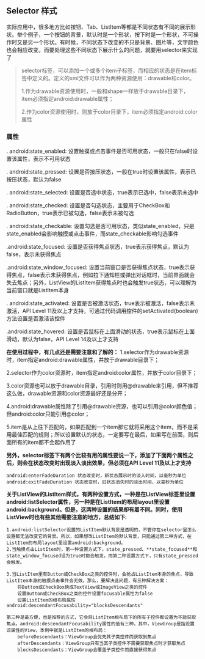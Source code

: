 ## Selector 样式

实际应用中，很多地方比如按钮、Tab、ListItem等都是不同状态有不同的展示形状。举个例子，一个按钮的背景，默认时是一个形状，按下时是一个形状，不可操作时又是另一个形状。有时候，不同状态下改变的不只是背景、图片等，文字颜色也会相应改变。而要处理这些不同状态下展示什么的问题，就要用selector来实现了

> selector标签，可以添加一个或多个item子标签，而相应的状态是在item标签中定义的。定义的xml文件可以作为两种资源使用：drawable和color。
> 
> 1.作为drawable资源使用时，一般和shape一样放于drawable目录下，item必须指定android:drawable属性；
> 
> 2.作为color资源使用时，则放于color目录下，item必须指定android:color属性


### 属性

. android:state_enabled: 设置触摸或点击事件是否可用状态，一般只在false时设置该属性，表示不可用状态 

. android:state_pressed: 设置是否按压状态，一般在true时设置该属性，表示已按压状态，默认为false 

. android:state_selected: 设置是否选中状态，true表示已选中，false表示未选中 

. android:state_checked: 设置是否勾选状态，主要用于CheckBox和RadioButton，true表示已被勾选，false表示未被勾选 

. android:state_checkable: 设置勾选是否可用状态，类似state_enabled，只是state_enabled会影响触摸或点击事件，而state_checkable影响勾选事件 

.android:state_focused: 设置是否获得焦点状态，true表示获得焦点，默认为false，表示未获得焦点 

.android:state_window_focused: 设置当前窗口是否获得焦点状态，true表示获得焦点，false表示未获得焦点，例如拉下通知栏或弹出对话框时，当前界面就会失去焦点；另外，ListView的ListItem获得焦点时也会触发true状态，可以理解为当前窗口就是ListItem本身 

. android:state_activated: 设置是否被激活状态，true表示被激活，false表示未激活，API Level 11及以上才支持，可通过代码调用控件的setActivated(boolean)方法设置是否激活该控件 

.android:state_hovered: 设置是否鼠标在上面滑动的状态，true表示鼠标在上面滑动，默认为false，API Level 14及以上才支持 

**在使用过程中，有几点还是需要注意和了解的：**
1.selector作为drawable资源时，item指定android:drawable属性，并放于drawable目录下；

2.selector作为color资源时，item指定android:color属性，并放于color目录下；

3.color资源也可以放于drawable目录，引用时则用@drawable来引用，但不推荐这么做，drawable资源和color资源最好还是分开；


4.android:drawable属性除了引用@drawable资源，也可以引用@color颜色值；但android:color只能引用@color；


5.item是从上往下匹配的，如果匹配到一个item那它就将采用这个item，而不是采用最佳匹配的规则；所以设置默认的状态，一定要写在最后，如果写在前面，则后面所有的item都不会起作用了


**另外，selector标签下有两个比较有用的属性要说一下，添加了下面两个属性之后，则会在状态改变时出现淡入淡出效果，但必须在API Level 11及以上才支持**


    android:enterFadeDuration 状态改变时，新状态展示时的淡入时间，以毫秒为单位
    android:exitFadeDuration 状态改变时，旧状态消失时的淡出时间，以毫秒为单位



**关于ListView的ListItem样式，有两种设置方式，一种是在ListView标签里设置android:listSelector属性，另一种是在ListItem的布局layout里设置android:background。但是，这两种设置的结果却有着不同。同时，使用ListView时也有些其他需要注意的地方，总结如下:**


    1.android:listSelector设置的ListItem默认背景是透明的，不管你在selector里怎么设置都无法改变它的背景。所以，如果想改ListItem的默认背景，只能通过第二种方式，在ListItem的布局layout里设置android:background。
    2.当触摸点击ListItem时，第一种设置方式下，state_pressed、**state_focused**和state_window_focused设为true时都会触发，而第二种设置方式下，只有state_pressed会触发。

    3.当ListItem里有Button或CheckBox之类的控件时，会抢占ListItem本身的焦点，导致ListItem本身的触摸点击事件会无效。那么，要解决此问题，有三种解决方案：
        将Button或CheckBox换成TextView或ImageView之类的控件
        设置Button或CheckBox之类的控件设置focusable属性为false
        设置ListItem的根布局属性android:descendantFocusability="blocksDescendants"

    第三种是最方便，也是推荐的方式，它会将ListItem根布局下的所有子控件都设置为不能获取焦点。android:descendantFocusability属性的值有三种，其中，ViewGroup是指设置该属性的View，本例中就是ListItem的根布局：
        beforeDescendants：ViewGroup会优先其子类控件而获取到焦点
        afterDescendants：ViewGroup只有当其子类控件不需要获取焦点时才获取焦点
        blocksDescendants：ViewGroup会覆盖子类控件而直接获得焦点


